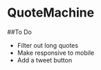 # QuoteMachine

##To Do
<ul>
  <li>Filter out long quotes</li>
  <li>Make responsive to mobile</li>
  <li>Add a tweet button</li>
</ul>
